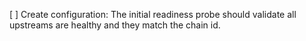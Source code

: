 [ ] Create configuration: The initial readiness probe should validate all upstreams are healthy and they match the chain id.
